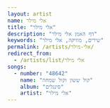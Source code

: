 ```yaml
---
layout: artist
name: אלי מילר
title: "אלי מילר"
description: "דף האמן אלי מילר"
keywords: "שירים, מוזיקה, אלי מילר"
permalink: /artists/אלי-מילר/
redirect_from:
  - /artists/list/אלי מילר
songs:
  - number: "48642"
    name: "קול ששון וקול שמחה"
    album: "סינגלים"
    artist: "אלי מילר"
---
```

